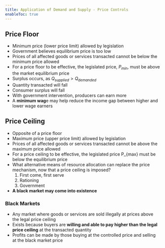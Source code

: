 ```yaml
---
title: Application of Demand and Supply - Price Controls
enableToc: true
---
```


## Price Floor

-   Minimum price (lower price limit) allowed by legislation
-   Government believes equilibrium price is too low
-   Prices of all affected goods or services transacted cannot be below the minimum price allowed
-   For a price floor to be effective, the legislated price, $P_{min}$, must be above the market equilibrium price
-   Surplus occurs, as $Q_{supplied}>Q_{demanded}$
-   Quantity transacted will fall
-   Consumer surplus will fall
-   With government intervention, producers can earn more
-   A **minimum wag**e may help reduce the income gap between higher and lower wage earners

## Price Ceiling

-   Opposite of a price floor
-   Maximum price (upper price limit) allowed by legislation
-   Prices of all affected goods or services transacted cannot be above the maximum price allowed
-   For a price ceiling to be effective, the legislated price P_{max} must be below the equilibrium price
-   What alternative means of resource allocation can replace the price mechanism, now that a price ceiling is imposed?
    1.  First come, first serve
    2.  Rationing
    3.  Government
-   ****************************************************************************A black market may come into existence****************************************************************************

### Black Markets
-   Any market where goods or services are sold illegally at prices above the legal price ceiling
-   Exists because buyers are ******************willing and able to pay higher than the legal price ceiling****************** at the transacted quantity
-   Profits can be made by those buying at the controlled price and selling at the black market price
